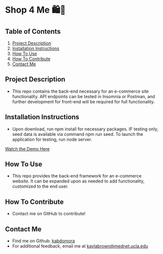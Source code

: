 # Shop 4 Me 🛍🛒

  ## Table of Contents
  1. [Project Description](#project-description)
  2. [Installation Instructions](#installation-instructions)
  3. [How To Use](#how-to-use)
  4. [How To Contribute](#how-to-contribute)
  5. [Contact Me](#contact-me)

  ## Project Description
  * This repo contains the back-end necessary for an e-commerce site functionality. API endpoints can be tested in Insomnia or Postman, and further development for front-end will be required for full functionality.

  ## Installation Instructions
  * Upon download, run npm install for necessary packages. IF testing only, seed data is available via command npm run seed. To launch the application for testing, run node server. 

  [Watch the Demo Here](https://drive.google.com/file/d/1zRmD23Nl8e4_inUjvxR2GHmDGqarz0cl/view?usp=sharing)

  ## How To Use
  * This repo provides the back-end framework for an e-commerce website. It can be expanded upon as needed to add functionality, customized to the end user. 

  ## How To Contribute
  * Contact me on GitHub to contribute!
  

  ## Contact Me
  * Find me on Github: [kabdomora](http://github.com/kabdomora)
  * For additional feedback, email me at [kaylabrown@mednet.ucla.edu](mailto:kaylabrown@mednet.ucla.edu)
